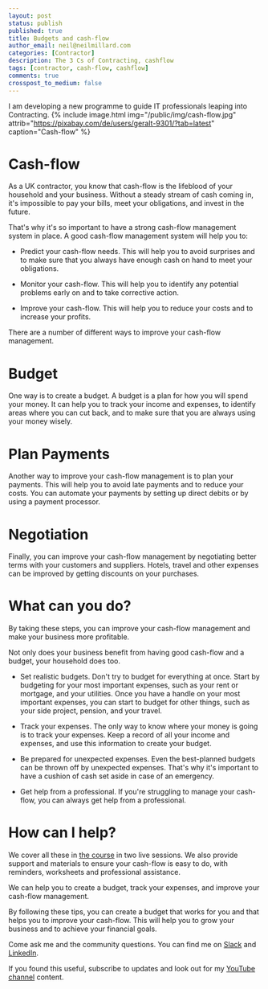 ```yaml
---
layout: post
status: publish
published: true
title: Budgets and cash-flow
author_email: neil@neilmillard.com
categories: [Contractor]
description: The 3 Cs of Contracting, cashflow
tags: [contractor, cash-flow, cashflow]
comments: true
crosspost_to_medium: false
---
```

I am developing a new programme to guide IT professionals leaping into Contracting.
{% include image.html
img="/public/img/cash-flow.jpg"
attrib="https://pixabay.com/de/users/geralt-9301/?tab=latest"
caption="Cash-flow" %}

Cash-flow
========
As a UK contractor, you know that cash-flow is the lifeblood of your household and your business. Without a steady
stream of cash coming in, it's impossible to pay your bills, meet your obligations, and invest in the future.

That's why it's so important to have a strong cash-flow management system in place. A good cash-flow management system
will help you to:

* Predict your cash-flow needs. This will help you to avoid surprises and to make sure that you always have enough
cash on hand to meet your obligations.

* Monitor your cash-flow. This will help you to identify any potential problems early on and to take corrective action.

* Improve your cash-flow. This will help you to reduce your costs and to increase your profits.

There are a number of different ways to improve your cash-flow management.

Budget
=======
One way is to create a budget. A budget is a plan for how you will spend your money. It can help you to track your
income and expenses, to identify areas where you can cut back, and to make sure that you are always using your money wisely.

Plan Payments
============
Another way to improve your cash-flow management is to plan your payments. This will help you to avoid late payments and
to reduce your costs. You can automate your payments by setting up direct debits or by using a payment processor.

Negotiation
===========

Finally, you can improve your cash-flow management by negotiating better terms with your customers and suppliers. Hotels,
travel and other expenses can be improved by getting discounts on your purchases.

What can you do?
================

By taking these steps, you can improve your cash-flow management and make your business more profitable.

Not only does your business benefit from having good cash-flow and a budget, your household does too.

* Set realistic budgets. Don't try to budget for everything at once. Start by budgeting for your most
important expenses, such as your rent or mortgage, and your utilities. Once you have a handle on your most important
expenses, you can start to budget for other things, such as your side project, pension, and your travel.

* Track your expenses. The only way to know where your money is going is to track your expenses. Keep a record of
all your income and expenses, and use this information to create your budget.

* Be prepared for unexpected expenses. Even the best-planned budgets can be thrown off by unexpected expenses.
That's why it's important to have a cushion of cash set aside in case of an emergency.

* Get help from a professional. If you're struggling to manage your cash-flow, you can always get help from a professional.

How can I help?
=================

We cover all these in [the course][devopscontractor] in two live sessions. We also provide support and materials to
ensure your cash-flow is easy to do, with reminders, worksheets and professional assistance.

We can help you to create a budget, track your expenses, and improve your cash-flow management.

By following these tips, you can create a budget that works for you and that helps you to improve your cash-flow.
This will help you to grow your business and to achieve your financial goals.

Come ask me and the community questions. You can find me on [Slack]({{site.data.slack.invite}}) and [LinkedIn][linkedin].


If you found this useful, subscribe to updates and look out for my [YouTube channel]({{site.data.youtube.channel}}) content.

[linkedin]: https://www.linkedin.com/in/neilmillard/
[devopscontractor]: https://www.devops-contractor.com/
